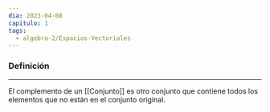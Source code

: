 ```yaml
---
dia: 2023-04-08
capitulo: 1
tags:
  - algebra-2/Espacios-Vectoriales
---
```

### Definición
---
El complemento de un [[Conjunto]] es otro conjunto que contiene todos los elementos que no están en el conjunto original.
